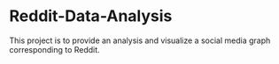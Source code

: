 # Reddit-Data-Analysis
This project is to provide an analysis and visualize a social media graph corresponding to Reddit.
